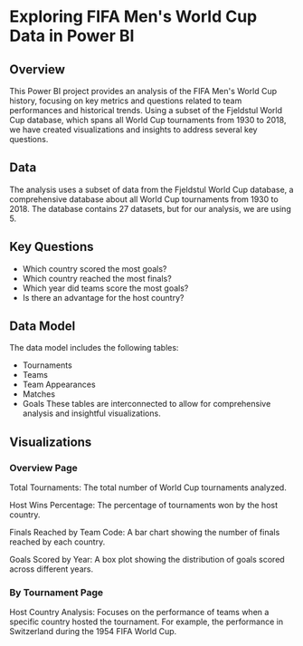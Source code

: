# Exploring FIFA Men's World Cup Data in Power BI 

## Overview
This Power BI project provides an analysis of the FIFA Men's World Cup history, focusing on key metrics and questions related to team performances and historical trends. Using a subset of the Fjeldstul World Cup database, which spans all World Cup tournaments from 1930 to 2018, we have created visualizations and insights to address several key questions.

## Data
The analysis uses a subset of data from the Fjeldstul World Cup database, a comprehensive database about all World Cup tournaments from 1930 to 2018. The database contains 27 datasets, but for our analysis, we are using 5.

## Key Questions
* Which country scored the most goals?
* Which country reached the most finals?
* Which year did teams score the most goals?
* Is there an advantage for the host country?

## Data Model
The data model includes the following tables:
* Tournaments
* Teams
* Team Appearances
* Matches
* Goals
These tables are interconnected to allow for comprehensive analysis and insightful visualizations.

## Visualizations
### Overview Page
Total Tournaments: The total number of World Cup tournaments analyzed.

Host Wins Percentage: The percentage of tournaments won by the host country.

Finals Reached by Team Code: A bar chart showing the number of finals reached by each country.

Goals Scored by Year: A box plot showing the distribution of goals scored across different years.
### By Tournament Page
Host Country Analysis: Focuses on the performance of teams when a specific country hosted the tournament. For example, the performance in Switzerland during the 1954 FIFA World Cup.